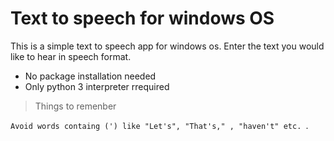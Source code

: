 # Text to speech for windows OS
This is a simple text to speech app for windows os. Enter the text you would like to hear in speech format.

- No package installation needed 
- Only python 3 interpreter rrequired

> Things to remenber

`Avoid words containg (') like "Let's", "That's," , "haven't" etc. `.

